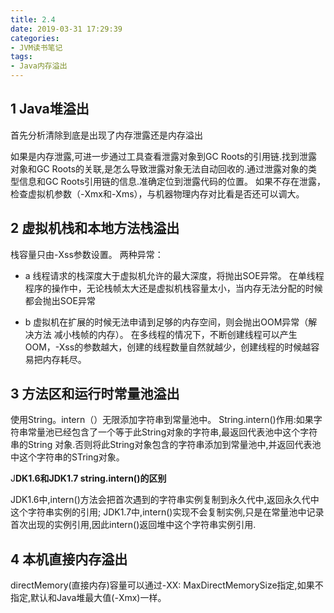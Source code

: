 ```yaml
---
title: 2.4
date: 2019-03-31 17:29:39
categories: 
- JVM读书笔记
tags:
- Java内存溢出
---
```

## 1 Java堆溢出

首先分析清除到底是出现了内存泄露还是内存溢出

如果是内存泄露,可进一步通过工具查看泄露对象到GC Roots的引用链.找到泄露对象和GC Roots的关联,是怎么导致泄露对象无法自动回收的.通过泄露对象的类型信息和GC Roots引用链的信息.准确定位到泄露代码的位置。
如果不存在泄露，检查虚拟机参数（-Xmx和-Xms），与机器物理内存对比看是否还可以调大。

## 2 虚拟机栈和本地方法栈溢出

栈容量只由-Xss参数设置。
两种异常：
* a 线程请求的栈深度大于虚拟机允许的最大深度，将抛出SOE异常。
在单线程程序的操作中，无论栈帧太大还是虚拟机栈容量太小，当内存无法分配的时候都会抛出SOE异常

* b 虚拟机在扩展的时候无法申请到足够的内存空间，则会抛出OOM异常（解决方法 减小栈帧的内存）。
在多线程的情况下，不断创建线程可以产生OOM，-Xss的参数越大，创建的线程数量自然就越少，创建线程的时候越容易把内存耗尽。

## 3 方法区和运行时常量池溢出
使用String。intern（）无限添加字符串到常量池中。
String.intern()作用:如果字符串常量池已经包含了一个等于此String对象的字符串,最返回代表池中这个字符串的String 对象.否则将此String对象包含的字符串添加到常量池中,并返回代表池中这个字符串的STring对象。

J**DK1.6和JDK1.7 string.intern()的区别**

JDK1.6中,intern()方法会把首次遇到的字符串实例复制到永久代中,返回永久代中这个字符串实例的引用;
JDK1.7中,intern()实现不会复制实例,只是在常量池中记录首次出现的实例引用,因此intern()返回堆中这个字符串实例引用.


## 4 本机直接内存溢出

directMemory(直接内存)容量可以通过-XX: MaxDirectMemorySize指定,如果不指定,默认和Java堆最大值(-Xmx)一样。


 
 



